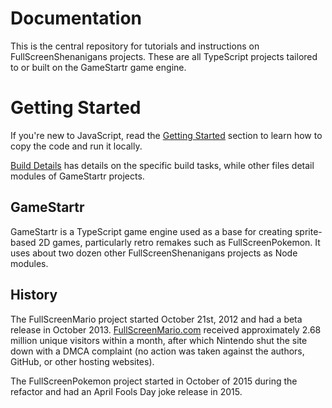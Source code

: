 # Documentation

This is the central repository for tutorials and instructions on FullScreenShenanigans projects.
These are all TypeScript projects tailored to or built on the GameStartr game engine.


# Getting Started

If you're new to JavaScript, read the [Getting Started](https://github.com/FullScreenShenanigans/Documentation/blob/master/Getting%20Started.md) section to learn how to copy the code and run it locally.

[Build Details](https://github.com/FullScreenShenanigans/Documentation/blob/master/Build%20Details.md) has details on the specific build tasks, while other files detail modules of GameStartr projects.

## GameStartr

GameStartr is a TypeScript game engine used as a base for creating sprite-based 2D games, particularly retro remakes such as FullScreenPokemon.
It uses about two dozen other FullScreenShenanigans projects as Node modules.


## History

The FullScreenMario project started October 21st, 2012 and had a beta release in October 2013.
[FullScreenMario.com](http://www.fullscreenmario.com) received approximately 2.68 million unique visitors within a month, after which Nintendo shut the site down with a DMCA complaint (no action was taken against the authors, GitHub, or other hosting websites).


The FullScreenPokemon project started in October of 2015 during the refactor and had an April Fools Day joke release in 2015.

## 
